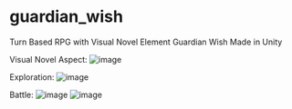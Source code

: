 # guardian_wish
Turn Based RPG with Visual Novel Element Guardian Wish
Made in Unity

Visual Novel Aspect:
![image](https://github.com/FannyLim001/guardian_wish/assets/85084905/c705922c-8187-48c5-b43d-f24e161cde72)

Exploration:
![image](https://github.com/FannyLim001/guardian_wish/assets/85084905/f1158416-84ac-4bbb-88bd-cfaca65cc5ea)

Battle:
![image](https://github.com/FannyLim001/guardian_wish/assets/85084905/c7964768-80e7-40f5-a3c2-5a640965dcd8)
![image](https://github.com/FannyLim001/guardian_wish/assets/85084905/abfaea79-117a-4190-acc9-aeaea7d3fd2c)
